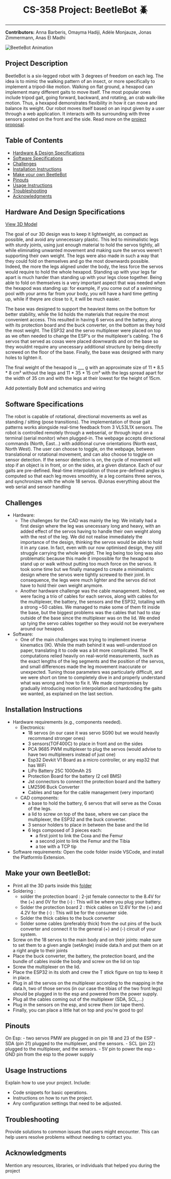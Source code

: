 <h1 align="center">CS-358 Project: BeetleBot 🪲</h1>

---

**Contributors:** Anna Barberis, Omayma Hadiji, Adèle Monjauze, Jonas Zimmermann, Anas El Madhi

![BeetleBot Animation](documentation/full_bot_animation.gif)

## Project Description

BeetleBot is a six-legged robot with 3 degrees of freedom on each leg. The idea is to mimic the walking pattern of an insect, or more specifically to implement a tripod-like motion. Walking on flat ground, a hexapod can implement many different gaits to move itself. The most popular ones include tripod gait, going forward, backward, and rotating, an crab walk-like motion. 
Thus, a hexapod demonstrates flexibility in how it can move and balance its weight. Our robot moves itself based on an input given by a user through a web application. 
It interacts with its surrounding with three sensors posted on the front and the side. Read more on the [project proposal]().

## Table of Contents
- [Hardware & Design Specifications](#hardware-and-design-specifications)
- [Software Specifications](#software-specifications)
- [Challenges](#challenges)
- [Installation Instructions](#installation-instructions)
- [Make your own BeetleBot](#make-your-own-beetleBot)
- [Pinouts](#pinouts)
- [Usage Instructions](#usage-instructions)
- [Troubleshooting](#troubleshooting)
- [Acknowledgments](#acknowledgments)

## Hardware And Design Specifications

[View 3D Model](documentation/full_bot.stl)

The goal of our 3D design was to keep it lightweight, as compact as possible, and avoid any unnecessary plastic. This led to minimalistic legs with sturdy joints, using just enough material to hold the servos tightly, all while eliminating unwanted movement and making sure the servos weren’t supporting their own weight. The legs were also made in such a way that they could fold on themselves and go the most downwards possible. Indeed, the more the legs aligned under the body, the less force the servos would require to hold the whole hexapod. Standing up with your legs far apart is much harder than standing up with your legs close together. Being able to fold on themselves is a very important aspect that was needed when the hexapod was standing up: for example, if you come out of a swimming pool with your arms far from your body, you will have a hard time getting up, while if theyre are close to it, it will be much easier.

The base was designed to support the heaviest items on the bottom for better stability, while the lid holds the materials that require the most convenient access. This resulted in having 6 servos and the battery, along with its protection board and the buck converter, on the bottom as they hold the most weight. The ESP32 and the servo multiplexer were placed on top as we often needed to change the ESP's or the multiplexer's cabling. The 6 servos that served as coxas were placed downwards and on the base so they wouldnt require any unecessary additional structure by being directly screwed on the floor of the base.
Finally, the base was designed with many holes to lighten it.

The final weight of the hexapod is ___ g with an approximate size of 11 * 8.5 * 8 cm³ without the legs and 11 * 35 * 15 cm³ with the legs spread apart for the width of 35 cm and with the legs at their lowest for the height of 15cm.


Add potentially BoM and schematics and wiring

## Software Specifications
The robot is capable of rotational, directional movements as well as standing / sitting (pose transitions). The implementation of those gait patterns works alongside real-time feedback from 3 VL53L1X sensors. The robot is controlled remotely through a webserial, or through input on a terminal (serial monitor) when plugged-in. 
The webpage accepts directional commands (North, East...) with additional curve orientations (North east, North West). The user can choose to toggle, on the webpage, between translational or rotational movement, and can also choose to toggle on sensor detection. If the sensor detection is on, the cycle of movement will stop if an object is in front, or on the sides, at a given distance. 
Each of our gaits are pre-defined. Real-time interpolation of those pre-defined angles is computed so that each leg moves smoothly, ie a leg contains three servos, and synchronizes with the whole 18 servos. 
@Jonas
everything about the web serial and sensor handling

## Challenges

- Hardware:
    - The challenges for the CAD was mainly the leg: We initially had a first design where the leg was unecessary long and heavy, with an added effect of the servos having to handle their own weight along with the rest of the leg. We did not realise immediately the importance of the design, thinking the servos would be able to hold it in any case. In fact, even with our now optimised design, they still struggle carrying the whole weight. The leg being too long was also problematic because this made it impossible for the hexapod to stand up or walk without putting too much force on the servos. It took some time but we finally managed to create a minimalistric design where the servos were tightly screwed to their joint. In consequence, the legs were much lighter and the servos did not have to hold their own weight anymore.
    - Another hardware challenge was the cable management. Indeed, we were facing a trio of cables for each servos, along with cables for the multiplexer, the battery, the sensors and the ESP32, totalling with a strong ~50 cables. We managed to make some of them fit inside the base, but the biggest problems was the cables that had to stay outside of the base since the multiplexer was on the lid. We ended up tying the servo cables together so they would not be everywhere around our hexapod.  
- Software:
    - One of the main challenges was trying to implement inverse kinematics (IK). While the math behind it was well-understood on paper, translating it to code was a bit more compilcated. The IK computations relied heavily on real-world measurements, such as the exact lengths of the leg segments and the position of the servos, and small differences made the leg movement inaccurate or unexpected. Tuning those parameters was particularly difficult, and we were short on time to completely dive in and properly understand what was wrong and how to fix it. We made compromises by gradually introducing motion interpolation and hardcoding the gaits we wanted, as explained on the last section.


## Installation Instructions

- Hardware requirements (e.g., components needed).
    - Electronics:
        - 18 servos (in our case it was servo SG90 but we would heavily recommand stronger ones)
        - 3 sensors(TOF400C) to place in front and on the sides
        - PCA 9685 PWM multiplexer to plug the servos (would advise to have two multiplexers instead of just one)
        - Esp32 Devkit V1 Board as a micro controller, or any esp32 that has WiFi
        - LiPo Battery 25C 1000mAh 2S
        - Protection Board for the battery (2 cell BMS)
        - Jst connectors to connect the protection board and the battery
        - LM2596 Buck Converter
        - Cables and tape for the cable management (very important)
    - CAD components:
        - a base to hold the battery, 6 servos that will serve as the Coxas of the legs.
        - a lid to screw on top of the base, where we can place the multiplexer, the ESP32 and the buck converter.
        - 3 sensor holders to place in between the base and the lid
        - 6 legs composed of 3 pieces each:
            - a first joint to link the Coxa and the Femur
            - a second joint to link the Femur and the Tibia
            - a toe with a TCP tip
- Software requirements: Open the code folder inside VSCode, and install the PlatformIo Extension.

  
## Make your own BeetleBot:
- Print all the 3D parts inside this [folder](CAD)
- Soldering :
    - solder the protection board : 2-jst female connector to the 8.4V for the (+) and 0V for the (-) : This will be where you plug your battery.
    - Solder the protection board 2 : thick cables on 12.6V for the (+) and 4.2V for the (-) : This will be for the consumer side.
    - Solder the thick cables to the buck converter
    - Solder some cables (preferably thick) from the out pins of the buck converter and connect it to the general (+) and (-) circuit of your system.
- Screw on the 18 servos to the main body and on their joints: make sure to set them to a given angle (setAngle) inside data.h and put them on at a right angle to their joints
- Place the buck converter, the battery, the protection board, and the bundle of cables inside the body and screw on the lid on top
- Screw the multiplexer on the lid.
- Place the ESP32 in its sloth and crew the T stick figure on top to keep it in place.
- Plug in all the servos on the multiplexer according to the mapping in the data.h, two of those servos (in our case the tibias of the two front legs) should be plugged in to the esp and powered from the power supply.
- Plug all the cables coming out of the multiplexer (SDA, SCL,...)
- Plug in the sensors on the esp, and screw them (or tape them).
- Finally, you can place a little hat on top and you're good to go!


## Pinouts
On Esp:
        - two servos PMW are plugged in on pin 18 and 23 of the ESP
        - SDA (pin 21) plugged to the multiplexer, and the sensors.
        - SCL (pin 22) plugged to the multiplexer, and the sensors.
        - 5V pin to power the esp
        - GND pin from the esp to the power supply

        
## Usage Instructions

Explain how to use your project. Include:

- Code snippets for basic operations.
- Instructions on how to run the project.
- Any configuration settings that need to be adjusted.

## Troubleshooting

Provide solutions to common issues that users might encounter. This can help users resolve problems without needing to contact you.


## Acknowledgments

Mention any resources, libraries, or individuals that helped you during the project
